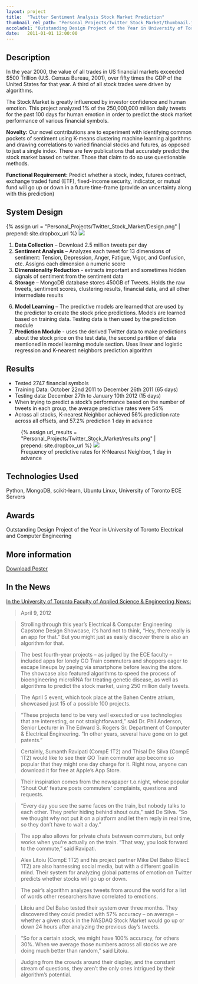 ```yaml
---
layout: project
title:  "Twitter Sentiment Analysis Stock Market Prediction"
thumbnail_rel_path: "Personal_Projects/Twitter_Stock_Market/thumbnail.jpg"
accolade1: "Outstanding Design Project of the Year in University of Toronto ECE"
date:   2011-01-01 12:00:00
---
```


## Description

In the year 2000, the value of all trades in US financial markets exceeded $500 Trillion (U.S. Census Bureau, 2001), over fifty times the GDP of the United States for that year. A third of all stock trades were driven by algorithms.

The Stock Market is greatly influenced by investor confidence and human emotion. This project analyzed 1% of the 250,000,000 million daily tweets for the past 100 days for human emotion in order to predict the stock market performance of various financial symbols.

<strong>Novelty:</strong> Our novel contributions are to experiment with identifying common pockets of sentiment using K-means clustering machine learning algorithms and drawing correlations to varied financial stocks and futures, as opposed to just a single index. There are few publications that accurately predict the stock market based on twitter. Those that claim to do so use questionable methods.

<strong>Functional Requirement:</strong> Predict whether a stock, index, futures contract, exchange traded fund (ETF), fixed-income security, indicator, or mutual fund will go up or down in a future time-frame (provide an uncertainty along with this prediction)

## System Design
{% assign url = "Personal_Projects/Twitter_Stock_Market/Design.png" | prepend: site.dropbox_url %}
<a href="{{url}}">
<img src="{{url}}" class="fullwidth" />
</a>


<ol>
<li><strong>Data Collection</strong> – Download 2.5 million tweets per day  
</li>
<li><strong>Sentiment Analysis</strong> – Analyzes each tweet for 13 dimensions of sentiment:  Tension, Depression, Anger, Fatigue, Vigor, and Confusion, etc. Assigns each dimension a numeric score 
</li>
<li><strong>Dimensionality Reduction</strong> - extracts important and sometimes hidden signals of sentiment from the sentiment data
</li>
<li><strong>Storage</strong> –  MongoDB database stores 450GB of Tweets. Holds the raw tweets, sentiment scores, clustering results, financial data, and all other intermediate results
</li>
</ol>
<ol start="6">
<li><strong>Model Learning</strong> –  The predictive models are learned that are used by the predictor to create the stock price predictions. Models are learned based on training data. Testing data is then used by the prediction module
</li>
<li><strong>Prediction Module</strong> - uses the derived Twitter data to make predictions about the stock price on the test data, the second partition of data mentioned in model learning module section. Uses linear and logistic regression and K-nearest neighbors prediction algorithm 
</li>
</ol>

## Results

<ul>
<li>Tested 2747 financial symbols </li>
<li>Training Data: October 22nd 2011 to December 26th 2011 (65 days) </li>
<li>Testing data: December 27th to January 10th 2012 (15 days) </li>
<li>When trying to predict a stock’s performance based on the number of tweets in each group, the average predictive rates were 54%</li>
<li>Across all stocks, K-nearest Neighbor achieved 56% prediction rate across all offsets, and 57.2% prediction 1 day in advance</li>
</ul>

<figure>
{% assign url_results = "Personal_Projects/Twitter_Stock_Market/results.png" | prepend: site.dropbox_url %}
<a href="{{url_results}}">
<img src="{{url_results}}" class="fullwidth" f/>
</a>
<figcaption>Frequency of predictive rates for K-Nearest Neighbor, 1 day in advance
</figcaption>
</figure>


## Technologies Used
Python, MongoDB, scikit-learn, Ubuntu Linux, University of Toronto ECE Servers

## Awards
Outstanding Design Project of the Year in University of Toronto Electrical and Computer Engineering


## More information
[Download Poster]({{site.dropbox_url}}Personal_Projects/Twitter_Stock_Market/Poster.pdf)

## In the News

[In the University of Toronto Faculty of Applied Science & Engineering News:](http://www.engineering.utoronto.ca/About/Engineering_in_the_News/Students_Give_a_Peek_into_the_Future_at_Capstone_Design_Showcase.htm
)

> April 9, 2012 

> Strolling through this year’s Electrical & Computer Engineering Capstone Design Showcase, it’s hard not to think, “Hey, there really is an app for that.” But you might just as easily discover there is also an algorithm for that. 

>The best fourth-year projects – as judged by the ECE faculty – included apps for lonely GO Train commuters and shoppers eager to escape lineups by paying via smartphone before leaving the store. The showcase also featured algorithms to speed the process of bioengineering microRNA for treating genetic disease, as well as algorithms to predict the stock market, using 250 million daily tweets.

>The April 5 event, which took place at the Bahen Centre atrium, showcased just 15 of a possible 100 projects.

>“These projects tend to be very well executed or use technologies that are interesting, or not straightforward,” said Dr. Phil Anderson, Senior Lecturer in The Edward S. Rogers Sr. Department of Computer & Electrical Engineering. “In other years, several have gone on to get patents.” 

>Certainly, Sumanth Ravipati (CompE 1T2) and Thisal De Silva (CompE 1T2) would like to see their GO Train commuter app become so popular that they might one day charge for it. Right now, anyone can download it for free at Apple’s App Store. 

>Their inspiration comes from the newspaper t.o.night, whose popular 'Shout Out' feature posts commuters’ complaints, questions and requests.

>“Every day you see the same faces on the train, but nobody talks to each other. They prefer hiding behind shout outs," said De Silva. “So we thought why not put it on a platform and let them reply in real time, so they don’t have to wait a day.”

>The app also allows for private chats between commuters, but only works when you’re actually on the train. “That way, you look forward to the commute,” said Ravipati. 

>Alex Litoiu (CompE 1T2) and his project partner Mike Del Balso (ElecE 1T2) are also harnessing social media, but with a different goal in mind. Their system for analyzing global patterns of emotion on Twitter predicts whether stocks will go up or down.  

>The pair’s algorithm analyzes tweets from around the world for a list of words other researchers have correlated to emotions.  

>Litoiu and Del Balso tested their system over three months. They discovered they could predict with 57% accuracy – on average – whether a given stock in the NASDAQ Stock Market would go up or down 24 hours after analyzing the previous day’s tweets. 

>“So for a certain stock, we might have 100% accuracy, for others 30%. When we average those numbers across all stocks we are doing much better than random,” said Litoiu. 

>Judging from the crowds around their display, and the constant stream of questions, they aren’t the only ones intrigued by their algorithm’s potential.